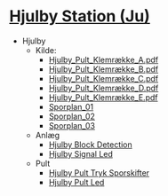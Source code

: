 # [Hjulby Station (Ju) ](https://danskejernbaner.dk/vis.station.php?FORLOEB_ID=260&content=Hjulby-Station-(Ju))

* Hjulby
  * Kilde:
    * [Hjulby_Pult_Klemrække_A.pdf](./Kilde/Hjulby_Pult_Klemrække_A.pdf)
    * [Hjulby_Pult_Klemrække_B.pdf](./Kilde/Hjulby_Pult_Klemrække_B.pdf)
    * [Hjulby_Pult_Klemrække_C.pdf](./Kilde/Hjulby_Pult_Klemrække_C.pdf)
    * [Hjulby_Pult_Klemrække_D.pdf](./Kilde/Hjulby_Pult_Klemrække_D.pdf)
    * [Hjulby_Pult_Klemrække_E.pdf](./Kilde/Hjulby_Pult_Klemrække_E.pdf)
    * [Sporplan_01](./Kilde/Skærmbillede%20fra%202024-03-03%2012-00-01.png)
    * [Sporplan_02](./Kilde/Skærmbillede%20fra%202024-03-03%2012-01-28.png)
    * [Sporplan_03](./Kilde/Skærmbillede%20fra%202024-03-03%2012-02-16.png)
  * Anlæg
    * [Hjulby Block Detection](./Hjulby_Block_Detection.md)
    * [Hjulby Signal Led](./Hjulby_Signal_led.md)
  * Pult
    * [Hjulby Pult Tryk Sporskifter](Hjulby_Tryk_Sporskifter.md)
    * [Hjulby Pult Led](./Hjulby_Pult_Led.md)
